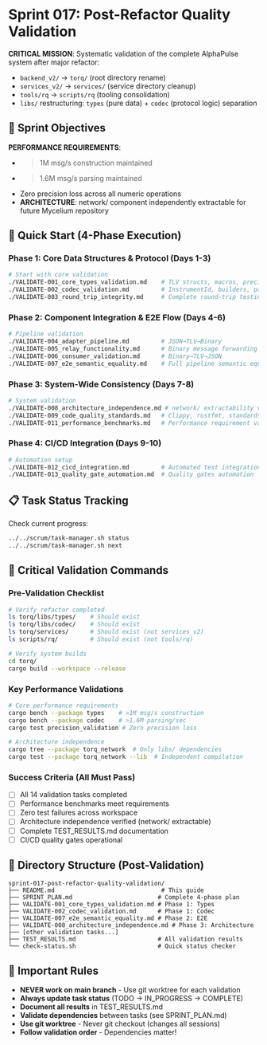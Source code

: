 # Sprint 017: Post-Refactor Quality Validation

**CRITICAL MISSION**: Systematic validation of the complete AlphaPulse system after major refactor:
- `backend_v2/` → `torq/` (root directory rename)
- `services_v2/` → `services/` (service directory cleanup)  
- `tools/rq` → `scripts/rq` (tooling consolidation)
- `libs/` restructuring: `types` (pure data) + `codec` (protocol logic) separation

## 🎯 Sprint Objectives

**PERFORMANCE REQUIREMENTS**: 
- >1M msg/s construction maintained
- >1.6M msg/s parsing maintained  
- Zero precision loss across all numeric operations
- **ARCHITECTURE**: network/ component independently extractable for future Mycelium repository

## 🚀 Quick Start (4-Phase Execution)

### Phase 1: Core Data Structures & Protocol (Days 1-3)
```bash
# Start with core validation
./VALIDATE-001_core_types_validation.md    # TLV structs, macros, precision
./VALIDATE-002_codec_validation.md         # InstrumentId, builders, parsers
./VALIDATE-003_round_trip_integrity.md     # Complete round-trip testing
```

### Phase 2: Component Integration & E2E Flow (Days 4-6)  
```bash
# Pipeline validation
./VALIDATE-004_adapter_pipeline.md         # JSON→TLV→Binary
./VALIDATE-005_relay_functionality.md      # Binary message forwarding
./VALIDATE-006_consumer_validation.md      # Binary→TLV→JSON
./VALIDATE-007_e2e_semantic_equality.md    # Full pipeline semantic equality
```

### Phase 3: System-Wide Consistency (Days 7-8)
```bash
# System validation
./VALIDATE-008_architecture_independence.md # network/ extractability validation
./VALIDATE-009_code_quality_standards.md   # Clippy, rustfmt, standards
./VALIDATE-011_performance_benchmarks.md   # Performance requirement validation
```

### Phase 4: CI/CD Integration (Days 9-10)
```bash
# Automation setup
./VALIDATE-012_cicd_integration.md         # Automated test integration
./VALIDATE-013_quality_gate_automation.md  # Quality gates automation
```

## 📋 Task Status Tracking
Check current progress:
```bash
../../scrum/task-manager.sh status
../../scrum/task-manager.sh next
```

## 🔧 Critical Validation Commands

### Pre-Validation Checklist
```bash
# Verify refactor completed
ls torq/libs/types/    # Should exist
ls torq/libs/codec/    # Should exist  
ls torq/services/      # Should exist (not services_v2)
ls scripts/rq/         # Should exist (not tools/rq)

# Verify system builds
cd torq/
cargo build --workspace --release
```

### Key Performance Validations
```bash
# Core performance requirements
cargo bench --package types    # >1M msg/s construction
cargo bench --package codec    # >1.6M parsing/sec  
cargo test precision_validation # Zero precision loss

# Architecture independence
cargo tree --package torq_network  # Only libs/ dependencies
cargo test --package torq_network --lib  # Independent compilation
```

### Success Criteria (All Must Pass)
- [ ] All 14 validation tasks completed
- [ ] Performance benchmarks meet requirements  
- [ ] Zero test failures across workspace
- [ ] Architecture independence verified (network/ extractable)
- [ ] Complete TEST_RESULTS.md documentation
- [ ] CI/CD quality gates operational

## 📂 Directory Structure (Post-Validation)
```
sprint-017-post-refactor-quality-validation/
├── README.md                              # This guide
├── SPRINT_PLAN.md                        # Complete 4-phase plan
├── VALIDATE-001_core_types_validation.md # Phase 1: Types
├── VALIDATE-002_codec_validation.md      # Phase 1: Codec  
├── VALIDATE-007_e2e_semantic_equality.md # Phase 2: E2E
├── VALIDATE-008_architecture_independence.md # Phase 3: Architecture
├── [other validation tasks...]
├── TEST_RESULTS.md                       # All validation results
└── check-status.sh                       # Quick status checker
```

## 🚨 Important Rules

- **NEVER work on main branch** - Use git worktree for each validation
- **Always update task status** (TODO → IN_PROGRESS → COMPLETE)  
- **Document all results** in TEST_RESULTS.md
- **Validate dependencies** between tasks (see SPRINT_PLAN.md)
- **Use git worktree** - Never git checkout (changes all sessions)
- **Follow validation order** - Dependencies matter!
